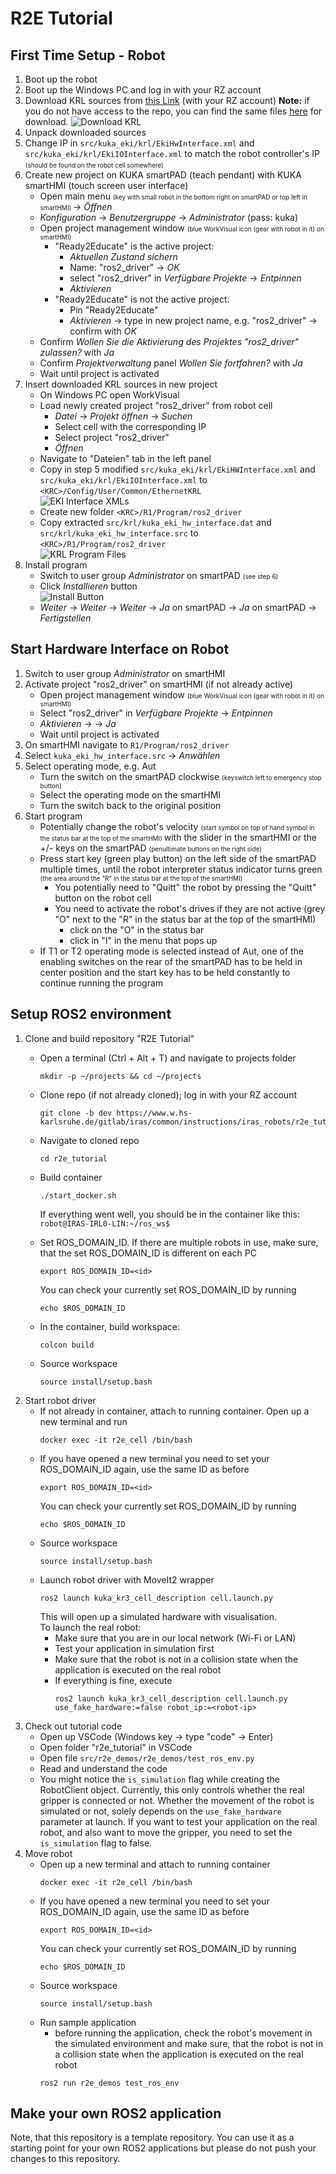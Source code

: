 # R2E Tutorial

## First Time Setup - Robot

1. Boot up the robot
2. Boot up the Windows PC and log in with your RZ account
3. Download KRL sources
   from [this Link](https://www.w.hs-karlsruhe.de/gitlab/iras/research-projects/ki5grob/kuka-eki/-/tree/driver/krl) (with your RZ account)  **Note:** if you do not have access to the repo, you can find the same files [here](https://github.com/gergely-soti/kuka_experimental/tree/foxy/kuka_eki/krl) for download.
   ![Download KRL](readme_imgs/krl_download.png)
4. Unpack downloaded sources
5. Change IP in `src/kuka_eki/krl/EkiHwInterface.xml` and `src/kuka_eki/krl/EkiIOInterface.xml` to match the robot
   controller's IP <font size="1"> (should be found on the robot cell somewhere) </font>
6. Create new project on KUKA smartPAD (teach pendant) with KUKA smartHMI (touch screen user interface)
    - Open main menu <font size="1"> (key with small robot in the bottom right on smartPAD or top left in
      smartHMI) </font> &rarr; _Öffnen_
    - _Konfiguration_ &rarr; _Benutzergruppe_ &rarr; _Administrator_ (pass: kuka)
    - Open project management window <font size="1"> (blue WorkVisual icon (gear with robot in it) on smartHMI) </font>
        - "Ready2Educate" is the active project:
            - _Aktuellen Zustand sichern_
            - Name: "ros2_driver" &rarr; _OK_
            - select "ros2_driver" in _Verfügbare Projekte_ &rarr; _Entpinnen_
            - _Aktivieren_
        - "Ready2Educate" is not the active project:
            - Pin "Ready2Educate"
            - _Aktivieren_ &rarr; type in new project name, e.g. "ros2_driver" &rarr; confirm with _OK_
    - Confirm _Wollen Sie die Aktivierung des Projektes "ros2_driver" zulassen?_ with _Ja_
    - Confirm _Projektverwaltung_ panel _Wollen Sie fortfahren?_ with _Ja_
    - Wait until project is activated
7. Insert downloaded KRL sources in new project
    - On Windows PC open WorkVisual
    - Load newly created project "ros2_driver" from robot cell
        - _Datei_ &rarr; _Projekt öffnen_ &rarr; _Suchen_
        - Select cell with the corresponding IP
        - Select project "ros2_driver"
        - _Öffnen_
    - Navigate to "Dateien" tab in the left panel
    - Copy in step 5 modified `src/kuka_eki/krl/EkiHWInterface.xml` and `src/kuka_eki/krl/EkiIOInterface.xml`
      to `<KRC>/Config/User/Common/EthernetKRL`  
      ![EKI Interface XMLs](readme_imgs/xmls.png)
    - Create new folder `<KRC>/R1/Program/ros2_driver`
    - Copy extracted `src/krl/kuka_eki_hw_interface.dat` and `src/krl/kuka_eki_hw_interface.src`
      to `<KRC>/R1/Program/ros2_driver`  
      ![KRL Program Files](readme_imgs/krl_files.png)
8. Install program
    - Switch to user group _Administrator_ on smartPAD <font size="1"> (see step 6) </font>
    - Click _Installieren_ button  
      ![Install Button](readme_imgs/install_button.png)
    - _Weiter_ &rarr; _Weiter_ &rarr; _Weiter_ &rarr; _Ja_ on smartPAD &rarr;
      _Ja_ on smartPAD &rarr; _Fertigstellen_

## Start Hardware Interface on Robot

1. Switch to user group _Administrator_ on smartHMI
2. Activate project "ros2_driver" on smartHMI (if not already active)
    - Open project management window <font size="1"> (blue WorkVisual icon (gear with robot in it) on smartHMI) </font>
    - Select "ros2_driver" in _Verfügbare Projekte_ &rarr; _Entpinnen_
    - _Aktivieren_ &rarr; -> _Ja_
    - Wait until project is activated
3. On smartHMI navigate to  `R1/Program/ros2_driver`
4. Select `kuka_eki_hw_interface.src` &rarr; _Anwählen_
5. Select operating mode, e.g. Aut
    - Turn the switch on the smartPAD clockwise <font size="1"> (keyswitch left to emergency stop button) </font>
    - Select the operating mode on the smartHMI
    - Turn the switch back to the original position
6. Start program
    - Potentially change the robot's velocity <font size="1"> (start symbol on top of hand symbol in the status bar at
      the
      top of the smartHMI) </font> with the slider in the smartHMI or the +/- keys on the smartPAD
      <font size="1"> (penultimate buttons on the right side) </font>
    - Press start key (green play button) on the left side of the smartPAD multiple times, until the robot interpreter
      status indicator turns green
      <font size="1"> (the area around the "R" in the status bar at the top of the smartHMI) </font>
        - You potentially need to "Quitt" the robot by pressing the "Quitt" button on the robot cell
        - You need to activate the robot's drives if they are not active (grey "O" next to the "R" in the status bar at
          the top of the smartHMI)
            - click on the "O" in the status bar
            - click in "I" in the menu that pops up
    - If T1 or T2 operating mode is selected instead of Aut, one of the enabling switches on the rear of the smartPAD
      has
      to be held in center position and the start key has to be held constantly to continue running
      the program

## Setup ROS2 environment

1. Clone and build repository "R2E Tutorial"
    - Open a terminal (Ctrl + Alt + T) and navigate to projects folder
      ```
      mkdir -p ~/projects && cd ~/projects
      ```
    - Clone repo (if not already cloned); log in with your RZ account
      ```
      git clone -b dev https://www.w.hs-karlsruhe.de/gitlab/iras/common/instructions/iras_robots/r2e_tutorial.git
      ```
    - Navigate to cloned repo
      ``` 
      cd r2e_tutorial
      ```
    - Build container
      ```
      ./start_docker.sh
      ```
      If everything went well, you should be in the container like this: `robot@IRAS-IRL0-LIN:~/ros_ws$`
    - Set ROS_DOMAIN_ID. If there are multiple robots in use, make sure, that the set ROS_DOMAIN_ID is different on each PC
      ```
      export ROS_DOMAIN_ID=<id>
      ```
      You can check your currently set ROS_DOMAIN_ID by running
      ```
      echo $ROS_DOMAIN_ID
      ```

    - In the container, build workspace:
      ```
      colcon build
      ```
    - Source workspace
      ```
      source install/setup.bash
      ```
2. Start robot driver
    - If not already in container, attach to running container. Open up a new terminal and run
      ```
      docker exec -it r2e_cell /bin/bash
      ```
    - If you have opened a new terminal you need to set your ROS_DOMAIN_ID again, use the same ID as before
      ```
      export ROS_DOMAIN_ID=<id>
      ```
      You can check your currently set ROS_DOMAIN_ID by running
      ```
      echo $ROS_DOMAIN_ID
      ```
    - Source workspace
      ```
      source install/setup.bash
      ```
    - Launch robot driver with MoveIt2 wrapper
      ```
      ros2 launch kuka_kr3_cell_description cell.launch.py
      ```
      This will open up a simulated hardware with visualisation.  
      To launch the real robot:
        - Make sure that you are in our local network (Wi-Fi or LAN)
        - Test your application in simulation first
        - Make sure that the robot is not in a collision state when the application is executed on the real robot
        - If everything is fine, execute
          ```
          ros2 launch kuka_kr3_cell_description cell.launch.py use_fake_hardware:=false robot_ip:=<robot-ip>
          ```
3. Check out tutorial code
    - Open up VSCode (Windows key &rarr; type "code" &rarr; Enter)
    - Open folder "r2e_tutorial" in VSCode
    - Open file `src/r2e_demos/r2e_demos/test_ros_env.py`
    - Read and understand the code
    - You might notice the `is_simulation` flag while creating the RobotClient object. Currently, this only controls whether
      the real gripper is connected or not. Whether the movement of the robot is simulated or not, solely depends on 
      the `use_fake_hardware` parameter at launch. If you want to test your application on the real robot, and also want to move the 
      gripper, you need to set the `is_simulation` flag to false.
4. Move robot
    - Open up a new terminal and attach to running container
      ```
      docker exec -it r2e_cell /bin/bash
      ```
    - If you have opened a new terminal you need to set your ROS_DOMAIN_ID again, use the same ID as before
      ```
      export ROS_DOMAIN_ID=<id>
      ```
      You can check your currently set ROS_DOMAIN_ID by running
      ```
      echo $ROS_DOMAIN_ID
      ```
    - Source workspace
      ```
      source install/setup.bash
      ```
    - Run sample application
      - before running the application, check the robot's movement in the simulated environment and make sure, that the
        robot is not in a collision state when the application is executed on the real robot 
      ```
      ros2 run r2e_demos test_ros_env
      ```

## Make your own ROS2 application

Note, that this repository is a template repository. You can use it as a starting point for your own ROS2 applications
but please do not push your changes to this repository.
   
